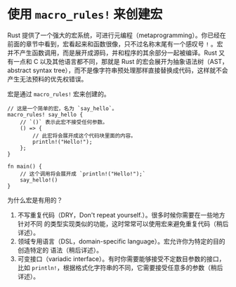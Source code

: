 # 使用 `macro_rules!` 来创建宏

Rust 提供了一个强大的宏系统，可进行元编程（metaprogramming）。你已经在前面的章节中看到，宏看起来和函数很像，只不过名称末尾有一个感叹号 `!` 。宏并不产生函数调用，而是展开成源码，并和程序的其余部分一起被编译。Rust 又有一点和 C
以及其他语言都不同，那就是 Rust 的宏会展开为抽象语法树（AST，abstract syntax
tree），而不是像字符串预处理那样直接替换成代码，这样就不会产生无法预料的优先权错误。

宏是通过 `macro_rules!` 宏来创建的。

```rust,editable
// 这是一个简单的宏，名为 `say_hello`。
macro_rules! say_hello {
    // `()` 表示此宏不接受任何参数。
    () => {
        // 此宏将会展开成这个代码块里面的内容。
        println!("Hello!");
    };
}

fn main() {
    // 这个调用将会展开成 `println!("Hello!");`
    say_hello!()
}
```

为什么宏是有用的？

1. 不写重复代码（DRY，Don't repeat yourself.）。很多时候你需要在一些地方针对不同
   的类型实现类似的功能，这时常常可以使用宏来避免重复代码（稍后详述）。
2. 领域专用语言（DSL，domain-specific language）。宏允许你为特定的目的创造特定的
   语法（稍后详述）。
3. 可变接口（variadic interface）。有时你需要能够接受不定数目参数的接口，比如
   `println!`，根据格式化字符串的不同，它需要接受任意多的参数（稍后详述）。
